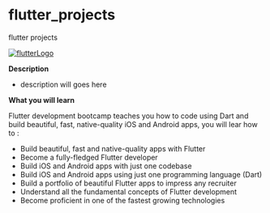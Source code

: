 # flutter_projects
flutter projects

<a href="https://flutter.dev/"><img src="https://images.app.goo.gl/53h9GjRH4SRsFnK16" title="flutterlogo" alt="flutterLogo"></a>

**Description**
- description will goes here


**What you will learn**

 Flutter development bootcamp teaches you how to code using Dart and build beautiful, fast, native-quality iOS and Android apps, you will lear how to :
 
- Build beautiful, fast and native-quality apps with Flutter
- Become a fully-fledged Flutter developer
- Build iOS and Android apps with just one codebase
- Build iOS and Android apps using just one programming language (Dart)
- Build a portfolio of beautiful Flutter apps to impress any recruiter
- Understand all the fundamental concepts of Flutter development
- Become proficient in one of the fastest growing technologies
